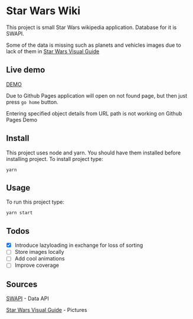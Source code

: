 # Star Wars Wiki

This project is small Star Wars wikipedia application.
Database for it is SWAPI.

Some of the data is missing such as planets and vehicles images due to lack of them in [Star Wars Visual Guide](https://starwars-visualguide.com/#/)

## Live demo

[DEMO](https://mrrokiton.github.io/star-wars-wiki/)

Due to Github Pages application will open on not found page, but then just press ```go home``` button.

Entering specified object details from URL path is not working on Github Pages Demo

## Install

This project uses node and yarn. You should have them installed before installing project. To install project type:

`yarn`

## Usage

To run this project type:

`yarn start`

## Todos

- [x] Introduce lazyloading in exchange for loss of sorting
- [ ] Store images locally
- [ ] Add cool animations
- [ ] Improve coverage

## Sources

[SWAPI](https://swapi.dev/) - Data API

[Star Wars Visual Guide](https://starwars-visualguide.com/#/) - Pictures
